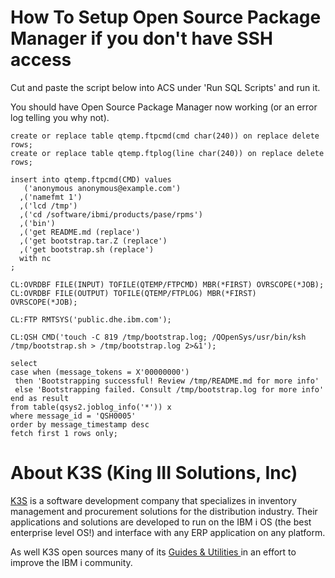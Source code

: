 # How To Setup Open Source Package Manager if you don't have SSH access

Cut and paste the script below into ACS under 'Run SQL Scripts' and run it. 

You should have Open Source Package Manager now working (or an error log telling you why not). 

```
create or replace table qtemp.ftpcmd(cmd char(240)) on replace delete rows;
create or replace table qtemp.ftplog(line char(240)) on replace delete rows;

insert into qtemp.ftpcmd(CMD) values 
   ('anonymous anonymous@example.com')
  ,('namefmt 1')
  ,('lcd /tmp')
  ,('cd /software/ibmi/products/pase/rpms')
  ,('bin')
  ,('get README.md (replace')
  ,('get bootstrap.tar.Z (replace')
  ,('get bootstrap.sh (replace')
  with nc
;

CL:OVRDBF FILE(INPUT) TOFILE(QTEMP/FTPCMD) MBR(*FIRST) OVRSCOPE(*JOB);
CL:OVRDBF FILE(OUTPUT) TOFILE(QTEMP/FTPLOG) MBR(*FIRST) OVRSCOPE(*JOB);

CL:FTP RMTSYS('public.dhe.ibm.com');

CL:QSH CMD('touch -C 819 /tmp/bootstrap.log; /QOpenSys/usr/bin/ksh /tmp/bootstrap.sh > /tmp/bootstrap.log 2>&1');

select
case when (message_tokens = X'00000000')
 then 'Bootstrapping successful! Review /tmp/README.md for more info'
 else 'Bootstrapping failed. Consult /tmp/bootstrap.log for more info'
end as result
from table(qsys2.joblog_info('*')) x
where message_id = 'QSH0005'
order by message_timestamp desc
fetch first 1 rows only;
```

# About K3S (King III Solutions, Inc)

[K3S](https://k3s.com) is a software development company that specializes in inventory management and procurement solutions for the distribution industry. Their applications and solutions are developed to run on the IBM i OS (the best enterprise level OS!) and interface with any ERP application on any platform. 

As well K3S open sources many of its [Guides & Utilities ](https://technical.k3s.com/docs/utilities/) in an effort to improve the IBM i community. 
